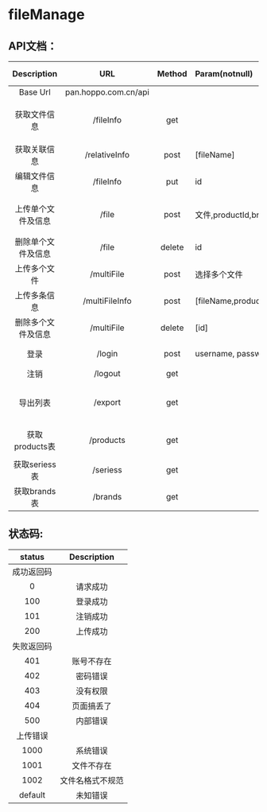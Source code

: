 # fileManage
## API文档：
| Description | URL | Method | Param(notnull) | Param(nullable) |Content-Type| Tips |
:------: | :-------:|:------:|:----------------|:----------------|:----------:|:----:|
| Base Url | pan.hoppo.com.cn/api |
| 获取文件信息 | /fileInfo | get |  | keyword, fileType, brandId, seriesId |  | 参数用于过滤(and) |
| 获取关联信息 | /relativeInfo | post | [fileName] |  | formData | 数组可以为单个 |
| 编辑文件信息 | /fileInfo | put | id | newBrandName, newSeriesName | json | 参数更新(or) |
| 上传单个文件及信息 | /file | post | 文件,productId,brand,name | | formData | 文件名必须为:code_类型.后缀 |
| 删除单个文件及信息 | /file | delete | id |  | json |  |
| 上传多个文件 | /multiFile | post | 选择多个文件 | | formData | 用ctrl或shift |
| 上传多条信息 | /multiFileInfo | post | [fileName,productId,brand,name] |  | json | 和/multiFile配合使用 |
| 删除多个文件及信息 | /multiFile | delete | [id] |  | json | 传递所有需被删除的id |
| 登录 | /login | post | username, password | rememberMe | formData | 是否设置cookies |
| 注销 | /logout | get |  | | | | method随意 |
| 导出列表 | /export | get |  | keyword, fileType, brandId, seriesId |  | 参数用于过滤(and) |
| 获取products表 | /products | get |  | keyword, brandId, seriesId | | 参数用于过滤(and) |
| 获取seriess表 | /seriess | get |  | keyword, brandId |  | 参数用于过滤(and) |
| 获取brands表 | /brands | get |  | keyword |  | 参数用于过滤(and) |

## 状态码:
| status | Description |
|:------:|:-----------:|
| 成功返回码 |
| 0 | 请求成功 |
| 100 | 登录成功 |
| 101 | 注销成功 |
| 200 | 上传成功 |
| 失败返回码 |
| 401 | 账号不存在 |
| 402 | 密码错误 |
| 403 | 没有权限 |
| 404 | 页面搞丢了 |
| 500 | 内部错误 |
| 上传错误 |
| 1000 | 系统错误 |
| 1001 | 文件不存在 |
| 1002 | 文件名格式不规范 |
| default | 未知错误 |
